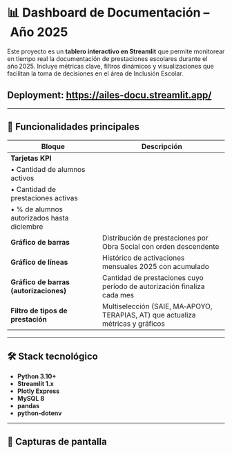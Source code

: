 # 📊 Dashboard de Documentación – Año 2025

Este proyecto es un **tablero interactivo en Streamlit** que permite monitorear en tiempo real la documentación de prestaciones escolares durante el año 2025. Incluye métricas clave, filtros dinámicos y visualizaciones que facilitan la toma de decisiones en el área de Inclusión Escolar.

## Deployment: https://ailes-docu.streamlit.app/

---

## 🚀 Funcionalidades principales

| Bloque                                     | Descripción                                                                     |
| ------------------------------------------ | ------------------------------------------------------------------------------- |
| **Tarjetas KPI**                           |
| • Cantidad de alumnos activos              |
| • Cantidad de prestaciones activas         |                                                                                 |
| • % de alumnos autorizados hasta diciembre |                                                                                 |
| **Gráfico de barras**                      | Distribución de prestaciones por Obra Social con orden descendente              |
| **Gráfico de líneas**                      | Histórico de activaciones mensuales 2025 con acumulado                          |
| **Gráfico de barras (autorizaciones)**     | Cantidad de prestaciones cuyo período de autorización finaliza cada mes         |
| **Filtro de tipos de prestación**          | Multiselección (SAIE, MA‑APOYO, TERAPIAS, AT) que actualiza métricas y gráficos |

---

## 🛠️ Stack tecnológico

- **Python 3.10+**
- **Streamlit 1.x**
- **Plotly Express**
- **MySQL 8**
- **pandas**
- **python‑dotenv**

---

## 📸 Capturas de pantalla

